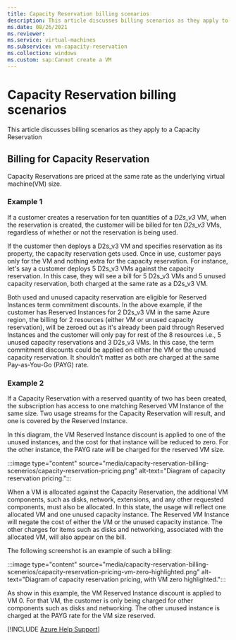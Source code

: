 ```yaml
---
title: Capacity Reservation billing scenarios
description: This article discusses billing scenarios as they apply to a Capacity Reservation
ms.date: 08/26/2021
ms.reviewer: 
ms.service: virtual-machines
ms.subservice: vm-capacity-reservation
ms.collection: windows
ms.custom: sap:Cannot create a VM
---
```


# Capacity Reservation billing scenarios

This article discusses billing scenarios as they apply to a Capacity Reservation

## Billing for Capacity Reservation

Capacity Reservations are priced at the same rate as the underlying virtual machine(VM) size.

### Example 1

If a customer creates a reservation for ten quantities of a *D2s_v3* VM, when the reservation is created, the customer will be billed for ten *D2s_v3* VMs, regardless of whether or not the reservation is being used.

If the customer then deploys a D2s_v3 VM and specifies reservation as its property, the capacity reservation gets used. Once in use, customer pays only for the VM and nothing extra for the capacity reservation. For instance, let's say a customer deploys 5 D2s_v3 VMs against the capacity reservation. In this case, they will see a bill for 5 D2s_v3 VMs and 5 unused capacity reservation, both charged at the same rate as a D2s_v3 VM.

Both used and unused capacity reservation are eligible for Reserved Instances term commitment discounts. In the above example, if the customer has Reserved Instances for 2 D2s_v3 VM in the same Azure region, the billing for 2 resources (either VM or unused capacity reservation), will be zeroed out as it's already been paid through Reserved Instances and the customer will only pay for rest of the 8 resources i.e., 5 unused capacity reservations and 3 D2s_v3 VMs. In this case, the term commitment discounts could be applied on either the VM or the unused capacity reservation. It shouldn't matter as both are charged at the same Pay-as-You-Go (PAYG) rate.

### Example 2

If a Capacity Reservation with a reserved quantity of two has been created, the subscription has access to one matching Reserved VM Instance of the same size. Two usage streams for the Capacity Reservation will result, and one is covered by the Reserved Instance.

In this diagram, the VM Reserved Instance discount is applied to one of the unused instances, and the cost for that instance will be reduced to zero. For the other instance, the PAYG rate will be charged for the reserved VM size.

:::image type="content" source="media/capacity-reservation-billing-scenerios/capacity-reservation-pricing.png" alt-text="Diagram of capacity reservation pricing.":::

When a VM is allocated against the Capacity Reservation, the additional VM components, such as disks, network, extensions, and any other requested components, must also be allocated. In this state, the usage will reflect one allocated VM and one unused capacity instance. The Reserved VM Instance will negate the cost of either the VM or the unused capacity instance. The other charges for items such as disks and networking, associated with the allocated VM, will also appear on the bill.

The following screenshot is an example of such a billing:

:::image type="content" source="media/capacity-reservation-billing-scenerios/capacity-reservation-pricing-vm-zero-highlighted.png" alt-text="Diagram of capacity reservation pricing, with VM zero highlighted.":::

As show in this example, the VM Reserved Instance discount is applied to VM 0. For that VM, the customer is only being charged for other components such as disks and networking. The other unused instance is charged at the PAYG rate for the VM size reserved.

[!INCLUDE [Azure Help Support](../../../includes/azure-help-support.md)]
